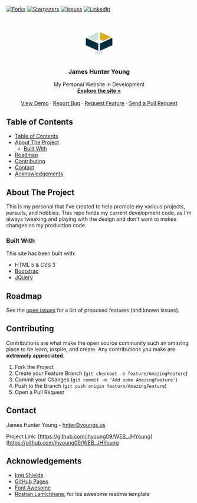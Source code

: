 [![Forks][forks-shield]][forks-url]
[![Stargazers][stars-shield]][stars-url]
[![Issues][issues-shield]][issues-url]
[![LinkedIn][linkedin-shield]][linkedin-url]



<!-- PROJECT LOGO -->
<br />
<p align="center">
  <a href="https://hunteryoung.dev-abeardedowl.com/">
    <img src="./jhy_logo.ico" alt="Logo" width="80" height="80">
  </a>

  <h3 align="center">James Hunter Young</h3>

  <p align="center">
    My Personal Website in Development
    <br />
    <a href="https://hunteryoung.dev-abeardedowl.com/"><strong>Explore the site »</strong></a>
    <br />
    <br />
    <a href="https://github.com/jhyoung09/WEB_JHYoung">View Demo</a>
    ·
    <a href="https://github.com/jhyoung09/WEB_JHYoung/issues">Report Bug</a>
    ·
    <a href="https://github.com/jhyoung09/WEB_JHYoung/issues">Request Feature</a>
    ·
    <a href="https://github.com/jhyoung09/WEB_JHYoung/pulls">Send a Pull Request</a>
  </p>
</p>



<!-- TABLE OF CONTENTS -->
## Table of Contents

- [Table of Contents](#table-of-contents)
- [About The Project](#about-the-project)
  - [Built With](#built-with)
- [Roadmap](#roadmap)
- [Contributing](#contributing)
- [Contact](#contact)
- [Acknowledgements](#acknowledgements)



<!-- ABOUT THE PROJECT -->
## About The Project
This is my personal that I've created to help promote my various projects, pursuits, and hobbies. This repo holds my current development code, as I'm always tweaking and playing with the design and don't want to makes changes on my production code. 

### Built With
This site has been built with:
* HTML 5 & CSS 3
* [Bootstrap](https://getbootstrap.com)
* [JQuery](https://jquery.com)


<!-- ROADMAP -->
## Roadmap

See the [open issues](https://github.com/jhyoung09/WEB_JHYoung/issues) for a list of proposed features (and known issues).



<!-- CONTRIBUTING -->
## Contributing

Contributions are what make the open source community such an amazing place to be learn, inspire, and create. Any contributions you make are **extremely appreciated**.

1. Fork the Project
2. Create your Feature Branch (`git checkout -b feature/AmazingFeature`)
3. Commit your Changes (`git commit -m 'Add some AmazingFeature'`)
4. Push to the Branch (`git push origin feature/AmazingFeature`)
5. Open a Pull Request



<!-- CONTACT -->
## Contact

James Hunter Young - hnter@youngs.us

Project Link: [https://github.com/jhyoung09/WEB_JHYoung](https://github.com/jhyoung09/WEB_JHYoung


<!-- ACKNOWLEDGEMENTS -->
## Acknowledgements
* [Img Shields](https://shields.io)
* [GitHub Pages](https://pages.github.com)
* [Font Awesome](https://fontawesome.com)
* [Roshan Lamichhane](https://github.com/roshanlam/ReadMeTemplate), for his awesome readme template





<!-- MARKDOWN LINKS & IMAGES -->
<!-- https://www.markdownguide.org/basic-syntax/#reference-style-links -->
[forks-shield]: https://img.shields.io/github/forks/jhyoung09/WEB_JHYoung?style=flat-square
[forks-url]: https://github.com/jhyoung09/ReadMeTemplate/network/members
[stars-shield]: https://img.shields.io/github/stars/jhyoung09/WEB_JHYoung?style=flat-square
[stars-url]: https://github.com/jhyoung09/ReadMeTemplate/stargazers
[issues-shield]: https://img.shields.io/github/issues/jhyoung09/WEB_JHYoung?style=flat-square
[issues-url]: https://github.com/jhyoung09/ReadMeTemplate/issues
[linkedin-shield]: https://img.shields.io/badge/-LinkedIn-black.svg?style=flat-square&logo=linkedin&colorB=555
[linkedin-url]: https://www.linkedin.com/in/jameshunteryoung/p
